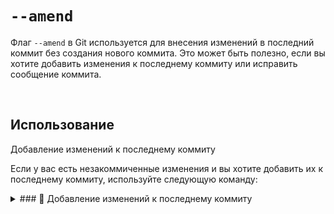 # `--amend`

Флаг `--amend` в Git используется для внесения изменений в последний коммит без создания нового коммита. Это может быть полезно, если вы хотите добавить изменения к последнему коммиту или исправить сообщение коммита.

<br>

## Использование

Добавление изменений к последнему коммиту

Если у вас есть незакоммиченные изменения и вы хотите добавить их к последнему коммиту, используйте следующую команду:


  <details>
   <summary>### 🔹 Добавление изменений к последнему коммиту</summary>
    Если у вас есть незакоммиченные изменения и вы хотите добавить их к последнему коммиту, используйте следующую команду:

  ```bash
  git commit --amend
  ```
  </details>
